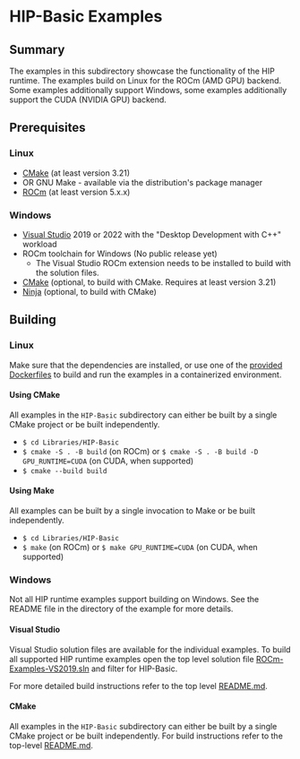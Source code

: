 # HIP-Basic Examples

## Summary

The examples in this subdirectory showcase the functionality of the HIP runtime. The examples build on Linux for the ROCm (AMD GPU) backend. Some examples additionally support Windows, some examples additionally support the CUDA (NVIDIA GPU) backend.

## Prerequisites

### Linux

- [CMake](https://cmake.org/download/) (at least version 3.21)
- OR GNU Make - available via the distribution's package manager
- [ROCm](https://docs.amd.com/bundle/ROCm-Installation-Guide-v5.1.3/page/Overview_of_ROCm_Installation_Methods.html) (at least version 5.x.x)

### Windows

- [Visual Studio](https://visualstudio.microsoft.com/) 2019 or 2022 with the "Desktop Development with C++" workload
- ROCm toolchain for Windows (No public release yet)
  - The Visual Studio ROCm extension needs to be installed to build with the solution files.
- [CMake](https://cmake.org/download/) (optional, to build with CMake. Requires at least version 3.21)
- [Ninja](https://ninja-build.org/) (optional, to build with CMake)

## Building

### Linux

Make sure that the dependencies are installed, or use one of the [provided Dockerfiles](../../Dockerfiles/) to build and run the examples in a containerized environment.

#### Using CMake

All examples in the `HIP-Basic` subdirectory can either be built by a single CMake project or be built independently.

- `$ cd Libraries/HIP-Basic`
- `$ cmake -S . -B build` (on ROCm) or `$ cmake -S . -B build -D GPU_RUNTIME=CUDA` (on CUDA, when supported)
- `$ cmake --build build`

#### Using Make

All examples can be built by a single invocation to Make or be built independently.

- `$ cd Libraries/HIP-Basic`
- `$ make` (on ROCm) or `$ make GPU_RUNTIME=CUDA` (on CUDA, when supported)

### Windows

Not all HIP runtime examples support building on Windows. See the README file in the directory of the example for more details.

#### Visual Studio

Visual Studio solution files are available for the individual examples. To build all supported HIP runtime examples open the top level solution file [ROCm-Examples-VS2019.sln](../../ROCm-Examples-VS2019.sln) and filter for HIP-Basic.

For more detailed build instructions refer to the top level [README.md](../../README.md#visual-studio).

#### CMake

All examples in the `HIP-Basic` subdirectory can either be built by a single CMake project or be built independently. For build instructions refer to the top-level [README.md](../../README.md#cmake-2).

